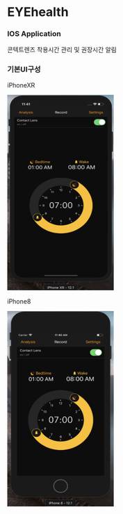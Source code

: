 # EYEhealth

<html>
<body>
	<h3>IOS Application</h3>
	<div>
		<p>콘텍트렌즈 착용시간 관리 및 권장시간 알림</p>
	</div>
</body>
<body>
	<h3>기본UI구성</h3>
	<div>
		<p>iPhoneXR</p>
		<img src = "html_image/iPhoneXRUI.png" width = "245" height = "450">
		<p>iPhone8</p>
		<img src = "html_image/iPhone8UI.png" width = "245" height = "450">
	</div>
<boby>
<html>
